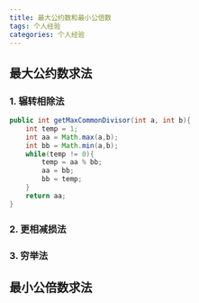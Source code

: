 ```yaml
---
title: 最大公约数和最小公倍数
tags: 个人经验
categories: 个人经验
---
```


## 最大公约数求法

### 1. 辗转相除法

```java
public int getMaxCommonDivisor(int a, int b){
    int temp = 1;
    int aa = Math.max(a,b);
    int bb = Math.min(a,b);
    while(temp != 0){
        temp = aa % bb;
        aa = bb;
        bb = temp;
    }
    return aa;
}
```

### 2. 更相减损法



### 3. 穷举法

## 最小公倍数求法

